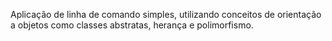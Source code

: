 Aplicação de linha de comando simples, utilizando conceitos de orientação a objetos como classes abstratas, herança e polimorfismo.

